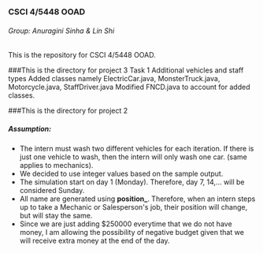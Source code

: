 ### CSCI 4/5448 OOAD
###### Group: Anuragini Sinha & Lin Shi
This is the repository for CSCI 4/5448 OOAD. <br>

###This is the directory for project 3
Task 1 Additional vehicles and staff types
Added classes namely ElectricCar.java, MonsterTruck.java, Motorcycle.java, StaffDriver.java
Modified FNCD.java to account for added classes.


###This is the directory for project 2

##### Assumption:
* The intern must wash two different vehicles for each iteration. If there is just one vehicle to wash, then the intern will only wash one car. (same applies to mechanics).
* We decided to use integer values based on the sample output. 
* The simulation start on day 1 (Monday). Therefore, day 7, 14,... will be considered Sunday. 
* All name are generated using **position_<unique id>**. Therefore, when an intern steps up to take a Mechanic or Salesperson's job, their position will change, but <unique id> will stay the same. 
* Since we are just adding $250000 everytime that we do not have money, I am allowing the possibility of negative budget given that we will receive extra money at the end of the day. 
